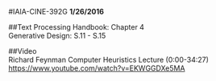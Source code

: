 #IAIA-CINE-392G
**1/26/2016**

##Text
Processing Handbook: Chapter 4  
Generative Design: S.11 - S.15  

##Video  
Richard Feynman Computer Heuristics Lecture (0:00-34:27)      
https://www.youtube.com/watch?v=EKWGGDXe5MA    